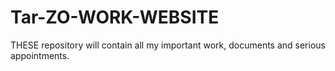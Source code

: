 # Tar-ZO-WORK-WEBSITE
THESE repository will contain all my important work, documents and serious appointments.
